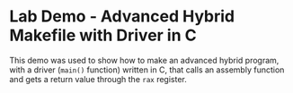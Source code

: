 
# Lab Demo - Advanced Hybrid Makefile with Driver in C

This demo was used to show how to make an advanced hybrid program, with a driver (```main()``` function) written in C, that calls an assembly function and gets a return value through the ```rax``` register.

